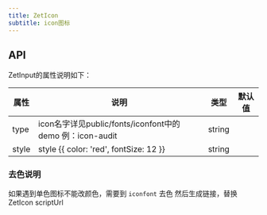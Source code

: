 ```yaml
---
title: ZetIcon
subtitle: icon图标
---
```


## API

ZetInput的属性说明如下：

属性 | 说明 | 类型 | 默认值
-----|-----|-----|------
type | icon名字详见public/fonts/iconfont中的demo 例：icon-audit  | string
style | style {{ color: 'red', fontSize: 12 }}  | string



### 去色说明
如果遇到单色图标不能改颜色，需要到 `iconfont` 去色
然后生成链接，替换 ZetIcon scriptUrl

